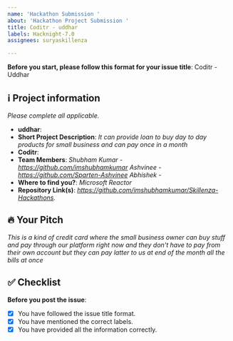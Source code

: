 ```yaml
---
name: 'Hackathon Submission '
about: 'Hackathon Project Submission '
title: Coditr - uddhar
labels: Hacknight-7.0
assignees: suryaskillenza

---
```


**Before you start, please follow this format for your issue title**:
Coditr - Uddhar

## ℹ️ Project information
_Please complete all applicable._

- **uddhar**:
- **Short Project Description**: _It can provide loan to buy day to day products for small business and can pay once in a month_
- **Coditr**:
- **Team Members**: _Shubham Kumar - https://github.com/imshubhamkumar
Ashvinee - https://github.com/Sparten-Ashvinee
Abhishek -_
- **Where to find you?**: _Microsoft Reactor_
- **Repository Link(s)**: _https://github.com/imshubhamkumar/Skillenza-Hackathons._


## 🔥 Your Pitch
_This is a kind of credit card where the small business owner can buy stuff and pay through our platform right now and they don't have to pay from their own account but they can pay latter to us at end of the month all the bills at once_


## ✅ Checklist

**Before you post the issue**:
- [x] You have followed the issue title format.
- [x] You have mentioned the correct labels.
- [x] You have provided all the information correctly.
